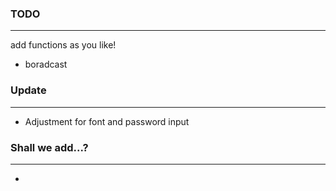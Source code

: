 ### TODO
---
add functions as you like!
- boradcast
### Update
---
- Adjustment for font and password input

### Shall we add...?
---
- ​
